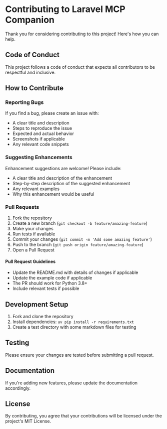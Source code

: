 # Contributing to Laravel MCP Companion

Thank you for considering contributing to this project! Here's how you can help.

## Code of Conduct

This project follows a code of conduct that expects all contributors to be respectful and inclusive.

## How to Contribute

### Reporting Bugs

If you find a bug, please create an issue with:

- A clear title and description
- Steps to reproduce the issue
- Expected and actual behavior
- Screenshots if applicable
- Any relevant code snippets

### Suggesting Enhancements

Enhancement suggestions are welcome! Please include:

- A clear title and description of the enhancement
- Step-by-step description of the suggested enhancement
- Any relevant examples
- Why this enhancement would be useful

### Pull Requests

1. Fork the repository
2. Create a new branch (`git checkout -b feature/amazing-feature`)
3. Make your changes
4. Run tests if available
5. Commit your changes (`git commit -m 'Add some amazing feature'`)
6. Push to the branch (`git push origin feature/amazing-feature`)
7. Open a Pull Request

#### Pull Request Guidelines

- Update the README.md with details of changes if applicable
- Update the example code if applicable
- The PR should work for Python 3.8+
- Include relevant tests if possible

## Development Setup

1. Fork and clone the repository
2. Install dependencies: `uv pip install -r requirements.txt`
3. Create a test directory with some markdown files for testing

## Testing

Please ensure your changes are tested before submitting a pull request.

## Documentation

If you're adding new features, please update the documentation accordingly.

## License

By contributing, you agree that your contributions will be licensed under the project's MIT License.